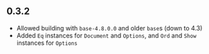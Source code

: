 ## 0.3.2
* Allowed building with `base-4.8.0.0` and older `base`s (down to 4.3)
* Added `Eq` instances for `Document` and `Options`, and `Ord` and `Show` instances for `Options`
